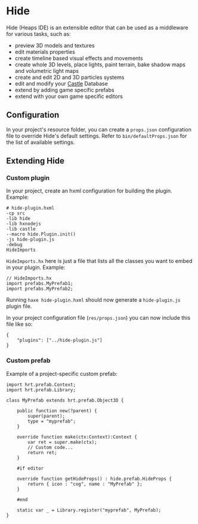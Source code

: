 # Hide

Hide (Heaps IDE) is an extensible editor that can be used as a middleware for various tasks, such as:
- preview 3D models and textures
- edit materials properties
- create timeline based visual effects and movements
- create whole 3D levels, place lights, paint terrain, bake shadow maps and volumetric light maps
- create and edit 2D and 3D particles systems
- edit and modify your [Castle](https://github.com/ncannasse/castle) Database
- extend by adding game specific prefabs
- extend with your own game specific editors


## Configuration

In your project's resource folder, you can create a `props.json` configuration file to override Hide's default settings. Refer to `bin/defaultProps.json` for the list of available settings. 


## Extending Hide

### Custom plugin

In your project, create an hxml configuration for building the plugin. Example:

    # hide-plugin.hxml
    -cp src
    -lib hide
    -lib hxnodejs
    -lib castle
    --macro hide.Plugin.init()
    -js hide-plugin.js
    -debug
    HideImports

`HideImports.hx` here is just a file that lists all the classes you want to embed in your plugin. Example:

    // HideImports.hx
    import prefabs.MyPrefab1;
    import prefabs.MyPrefab2;

Running `haxe hide-plugin.hxml` should now generate a `hide-plugin.js` plugin file.

In your project configuration file (`res/props.json`) you can now include this file like so:

    {
        "plugins": ["../hide-plugin.js"]
    }


### Custom prefab

Example of a project-specific custom prefab:

    import hrt.prefab.Context;
    import hrt.prefab.Library;

    class MyPrefab extends hrt.prefab.Object3D {
        
        public function new(?parent) {
            super(parent);
            type = "myprefab";
        }

        override function make(ctx:Context):Context {
            var ret = super.make(ctx);
            // Custom code...
            return ret;
        }

        #if editor

        override function getHideProps() : hide.prefab.HideProps {
            return { icon : "cog", name : "MyPrefab" };
        }

        #end

        static var _ = Library.register("myprefab", MyPrefab);
    }

